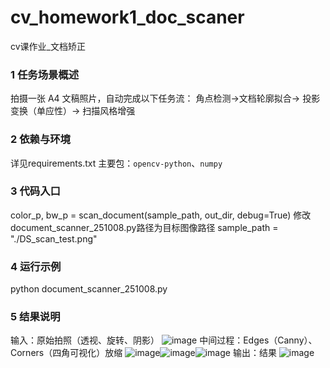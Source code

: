 # cv_homework1_doc_scaner
cv课作业_文档矫正
### 1  任务场景概述
拍摄一张 A4 文稿照片，自动完成以下任务流：
角点检测→文档轮廓拟合→ 投影变换（单应性）→ 扫描风格增强
### 2   依赖与环境
详见requirements.txt
主要包：`opencv-python`、`numpy`
### 3   代码入口
color_p, bw_p = scan_document(sample_path, out_dir, debug=True)
修改document_scanner_251008.py路径为目标图像路径
sample_path = "./DS_scan_test.png"
### 4  运行示例
python document_scanner_251008.py
### 5   结果说明
输入：原始拍照（透视、旋转、阴影）
![image](https://github.com/fangzechu/cv_homework1_doc_scaner/blob/main/DS_scan_test.png)
中间过程：Edges（Canny）、Corners（四角可视化）放缩
![image](https://github.com/fangzechu/cv_homework1_doc_scaner/blob/main/output/DS_scan_test_edges.jpg)![image](https://github.com/fangzechu/cv_homework1_doc_scaner/blob/main/output/DS_scan_test_corners.jpg)![image](https://github.com/fangzechu/cv_homework1_doc_scaner/blob/main/output/DS_scan_test_scanned_bw.jpg)
输出：结果
![image](https://github.com/fangzechu/cv_homework1_doc_scaner/blob/main/output/DS_scan_test_scanned_color.jpg)
